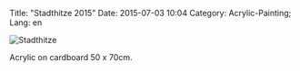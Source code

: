 Title: "Stadthitze 2015"
Date: 2015-07-03 10:04
Category: Acrylic-Painting;
Lang: en

![Stadthitze]({filename}images/acryl/smeerws-2015-stadthitze.jpg "Stadthitze")

Acrylic on cardboard 50 x 70cm.
